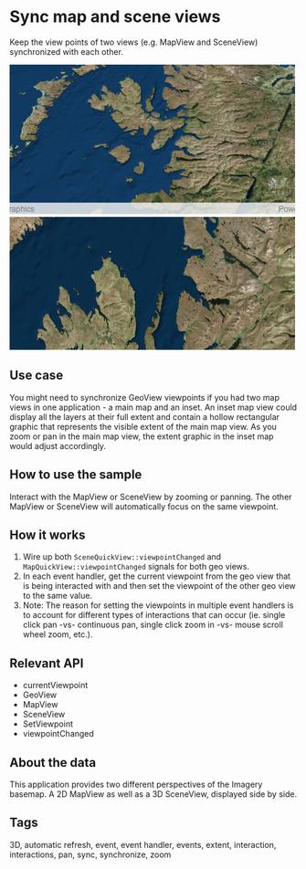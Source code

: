 # Sync map and scene views

Keep the view points of two views (e.g. MapView and SceneView) synchronized with each other.

![](screenshot.png)

## Use case

You might need to synchronize GeoView viewpoints if you had two map views in one application - a main map and an inset. An inset map view could display all the layers at their full extent and contain a hollow rectangular graphic that represents the visible extent of the main map view. As you zoom or pan in the main map view, the extent graphic in the inset map would adjust accordingly.

## How to use the sample

Interact with the MapView or SceneView by zooming or panning. The other MapView or SceneView will automatically focus on the same viewpoint.

## How it works

1. Wire up both `SceneQuickView::viewpointChanged` and `MapQuickView::viewpointChanged` signals for both geo views.
2. In each event handler, get the current viewpoint from the geo view that is being interacted with and then set the viewpoint of the other geo view to the same value.
3. Note: The reason for setting the viewpoints in multiple event handlers is to account for different types of interactions that can occur (ie. single click pan -vs- continuous pan, single click zoom in -vs- mouse scroll wheel zoom, etc.).

## Relevant API

* currentViewpoint
* GeoView
* MapView
* SceneView
* SetViewpoint
* viewpointChanged

## About the data

This application provides two different perspectives of the Imagery basemap. A 2D MapView as well as a 3D SceneView, displayed side by side.

## Tags

3D, automatic refresh, event, event handler, events, extent, interaction, interactions, pan, sync, synchronize, zoom
